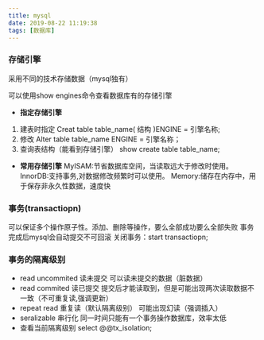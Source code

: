 ```yaml
---
title: mysql
date: 2019-08-22 11:19:38
tags: [数据库]
---
```

### 存储引擎
采用不同的技术存储数据（mysql独有）
<!-- more -->
可以使用show engines命令查看数据库有的存储引擎
- __指定存储引擎__
1. 建表时指定
      Creat table table_name(
          结构
      )ENGINE = 引擎名称;
2. 修改
      Alter table table_name ENGINE = 引擎名称；
3. 查询表结构（能看到存储引擎）
      show create table table_name;
- __常用存储引擎__
MyISAM:节省数据库空间，当读取远大于修改时使用。
InnorDB:支持事务,对数据修改频繁时可以使用。
Memory:储存在内存中，用于保存非永久性数据，速度快
### 事务(transactiopn)
可以保证多个操作原子性。添加、删除等操作，要么全部成功要么全部失败
事务完成后mysql会自动提交不可回滚
关闭事务：start transactiopn;
### 事务的隔离级别
- read uncommited 读未提交
可以读未提交的数据（脏数据）
- read commited 读已提交
提交后才能读取到，但是可能出现两次读取数据不一致（不可重复读,强调更新）
- repeat read 重复读（默认隔离级别）
可能出现幻读（强调插入）
- seralizable 串行化
同一时间只能有一个事务操作数据库，效率太低
- 查看当前隔离级别
select @@tx_isolation;